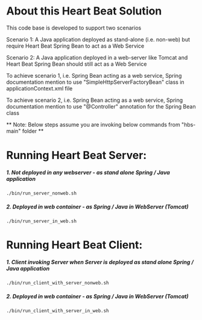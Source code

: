 
# About this Heart Beat Solution

This code base is developed to support two scenarios

Scenario 1: A Java application deployed as stand-alone (i.e. non-web) but require Heart Beat Spring Bean to act as a Web Service

Scenario 2: A Java application deployed in a web-server like Tomcat and Heart Beat Spring Bean should still act as a Web Service


To achieve scenario 1, i.e. Spring Bean acting as a web service, Spring documentation mention to use "SimpleHttpServerFactoryBean" class in applicationContext.xml file

To achieve scenario 2, i.e. Spring Bean acting as a web service, Spring documentation mention to use "@Controller" annotation for the Spring Bean class 


** Note: Below steps assume you are invoking below commands from "hbs-main" folder ** 

# Running Heart Beat Server:

##### 1. Not deployed in any webserver 		- as stand alone Spring / Java application

	./bin/run_server_nonweb.sh

##### 2. Deployed in web container				- as Spring / Java in WebServer (Tomcat)

	./bin/run_server_in_web.sh


# Running Heart Beat Client:

##### 1. Client invoking Server when Server is deployed as stand alone Spring / Java application

	./bin/run_client_with_server_nonweb.sh

##### 2. Deployed in web container				- as Spring / Java in WebServer (Tomcat)

	./bin/run_client_with_server_in_web.sh


